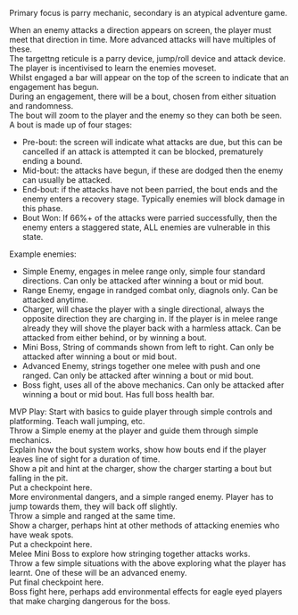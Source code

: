 Primary focus is parry mechanic, secondary is an atypical adventure game.

When an enemy attacks a direction appears on screen, the player must meet that direction in time. More advanced attacks will have multiples of these.  
The targettng reticule is a parry device, jump/roll device and attack device.  
The player is incentivised to learn the enemies moveset.  
Whilst engaged a bar will appear on the top of the screen to indicate that an engagement has begun.   
During an engagement, there will be a bout, chosen from either situation and randomness.  
The bout will zoom to the player and the enemy so they can both be seen.  
A bout is made up of four stages:  
- Pre-bout: the screen will indicate what attacks are due, but this can be cancelled if an attack is attempted it can be blocked, prematurely ending a bound.
- Mid-bout: the attacks have begun, if these are dodged then the enemy can usually be attacked.
- End-bout: if the attacks have not been parried, the bout ends and the enemy enters a recovery stage. Typically enemies will block damage in this phase.
- Bout Won: If 66%+ of the attacks were parried successfully, then the enemy enters a staggered state, ALL enemies are vulnerable in this state.

Example enemies:
- Simple Enemy, engages in melee range only, simple four standard directions. Can only be attacked after winning a bout or mid bout.
- Range Enemy, engage in randged combat only, diagnols only. Can be attacked anytime.
- Charger, will chase the player with a single directional, always the opposite direction they are charging in. If the player is in melee range already they will shove the player back with a harmless attack. Can be attacked from either behind, or by winning a bout.
- Mini Boss, String of commands shown from left to right. Can only be attacked after winning a bout or mid bout.
- Advanced Enemy, strings together one melee with push and one ranged. Can only be attacked after winning a bout or mid bout.
- Boss fight, uses all of the above mechanics. Can only be attacked after winning a bout or mid bout. Has full boss health bar.

MVP Play:
Start with basics to guide player through simple controls and platforming. Teach wall jumping, etc.  
Throw a Simple enemy at the player and guide them through simple mechanics.  
Explain how the bout system works, show how bouts end if the player leaves line of sight for a duration of time.  
Show a pit and hint at the charger, show the charger starting a bout but falling in the pit.  
Put a checkpoint here.  
More environmental dangers, and a simple ranged enemy. Player has to jump towards them, they will back off slightly.  
Throw a simple and ranged at the same time.  
Show a charger, perhaps hint at other methods of attacking enemies who have weak spots.  
Put a checkpoint here.  
Melee Mini Boss to explore how stringing together attacks works.  
Throw a few simple situations with the above exploring what the player has learnt. One of these will be an advanced enemy.  
Put final checkpoint here.  
Boss fight here, perhaps add environmental effects for eagle eyed players that make charging dangerous for the boss.  
